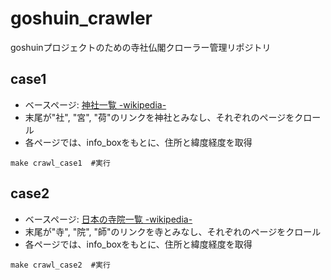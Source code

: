 # goshuin_crawler
goshuinプロジェクトのための寺社仏閣クローラー管理リポジトリ

## case1
- ベースページ: [神社一覧 -wikipedia-](https://ja.wikipedia.org/wiki/%E7%A5%9E%E7%A4%BE%E4%B8%80%E8%A6%A7)
- 末尾が"社", "宮", "荷"のリンクを神社とみなし、それぞれのページをクロール
- 各ページでは、info_boxをもとに、住所と緯度経度を取得
```
make crawl_case1  #実行
```

## case2
- ベースページ: [日本の寺院一覧 -wikipedia-](https://ja.wikipedia.org/wiki/%E6%97%A5%E6%9C%AC%E3%81%AE%E5%AF%BA%E9%99%A2%E4%B8%80%E8%A6%A7)
- 末尾が"寺", "院", "師"のリンクを寺とみなし、それぞれのページをクロール
- 各ページでは、info_boxをもとに、住所と緯度経度を取得
```
make crawl_case2  #実行
```
